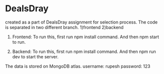 # DealsDray
created as a part of DealsDray assignment for selection process.
The code is separated in two different branch. 
1)frontend 2)backend

1) Frontend:
   To run this, first run npm install command.
   And then npm start to run.

2) Backend:
   To run this, first run npm install command.
   And then npm run dev to start the server.

The data is stored on MongoDB atlas.
username: rupesh
password: 123
